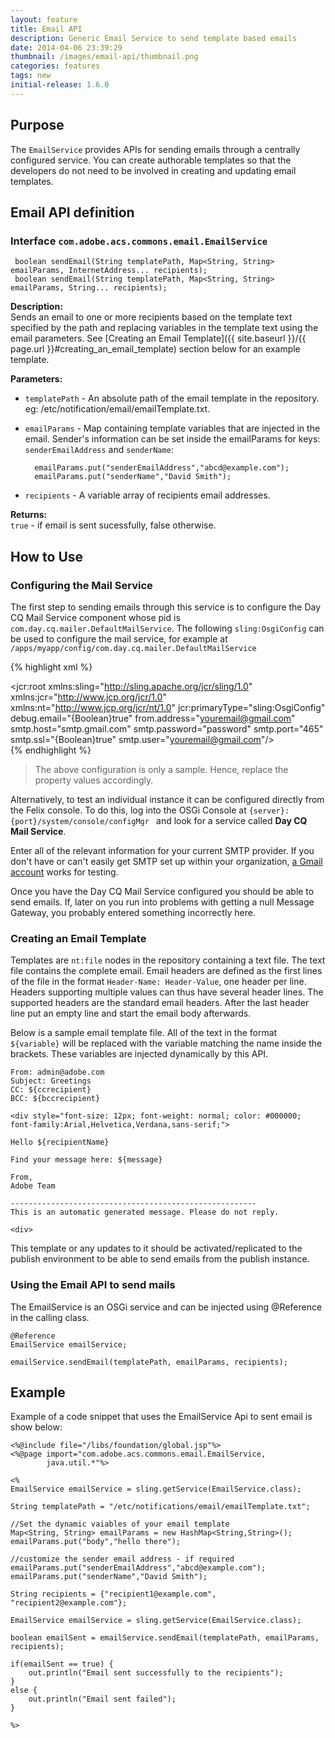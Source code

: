 ```yaml
---
layout: feature
title: Email API
description: Generic Email Service to send template based emails
date: 2014-04-06 23:39:29
thumbnail: /images/email-api/thumbnail.png
categories: features
tags: new
initial-release: 1.6.0
---
```



## Purpose
The `EmailService` provides APIs for sending emails through a centrally configured service. 
You can create authorable templates so that the developers do not need to be involved in creating and updating email templates. 

## Email API definition

### Interface `com.adobe.acs.commons.email.EmailService`
	
 
	 boolean sendEmail(String templatePath, Map<String, String> emailParams, InternetAddress... recipients);
	 boolean sendEmail(String templatePath, Map<String, String> emailParams, String... recipients);

**Description:**  
Sends an email to one or more recipients based on the template text specified by the path and replacing variables in the template text using the email parameters. See [Creating an Email Template]({{ site.baseurl }}/{{ page.url }}#creating_an_email_template) section below for an example template.

**Parameters:**       

* `templatePath` - An absolute path of the email template in the repository. eg: /etc/notification/email/emailTemplate.txt.  
* `emailParams`  - Map containing template variables that are injected in the email. Sender's information can be set inside the emailParams for keys: `senderEmailAddress` and `senderName`:

		emailParams.put("senderEmailAddress","abcd@example.com");  
		emailParams.put("senderName","David Smith");

* `recipients`   - A variable array of recipients email addresses.


**Returns:**  
`true` - if email is sent sucessfully, false otherwise.

## How to Use
	
### Configuring the Mail Service

The first step to sending emails through this service is to configure the Day CQ Mail Service component whose pid is `com.day.cq.mailer.DefaultMailService`.
The following `sling:OsgiConfig` can be used to configure the mail service, for example at `/apps/myapp/config/com.day.cq.mailer.DefaultMailService`

{% highlight xml %}   
<?xml version="1.0" encoding="UTF-8"?>
<jcr:root xmlns:sling="http://sling.apache.org/jcr/sling/1.0" xmlns:jcr="http://www.jcp.org/jcr/1.0" xmlns:nt="http://www.jcp.org/jcr/nt/1.0"
    jcr:primaryType="sling:OsgiConfig"
    debug.email="{Boolean}true"
    from.address="youremail@gmail.com"
    smtp.host="smtp.gmail.com"
    smtp.password="password"
    smtp.port="465"
    smtp.ssl="{Boolean}true"
    smtp.user="youremail@gmail.com"/>   
{% endhighlight %}

> The above configuration is only a sample. Hence, replace the property values accordingly.

Alternatively, to test an individual instance it can be configured directly from the Felix console. To do this, log into the OSGi Console at `{server}:{port}/system/console/configMgr ` and look for a service called **Day CQ Mail Service**.

Enter all of the relevant information for your current SMTP provider.  If you don't have or can't easily get SMTP set up within your organization, [a Gmail account](https://support.google.com/a/answer/176600?hl=en) works for testing.

Once you have the Day CQ Mail Service configured you should be able to send emails.  If, later on you run into problems with getting a null Message Gateway, you probably entered something incorrectly here.

### Creating an Email Template 

Templates are `nt:file` nodes in the repository containing a text file.
The text file contains the complete email. Email headers are defined as the first lines of the file in the format `Header-Name: Header-Value`, one header per line. Headers supporting multiple values can thus have several header lines. The supported headers are the standard email headers. After the last header line put an empty line and start the email body afterwards.

Below is a sample email template file. All of the text in the format `${variable}` will be replaced with the variable matching the name inside the brackets.  These variables are injected dynamically by this API.  

	
	From: admin@adobe.com
	Subject: Greetings
	CC: ${ccrecipient}
	BCC: ${bccrecipient}

	<div style="font-size: 12px; font-weight: normal; color: #000000; font-family:Arial,Helvetica,Verdana,sans-serif;">

	Hello ${recipientName}

	Find your message here: ${message}

	From,
	Adobe Team

	-------------------------------------------------------
	This is an automatic generated message. Please do not reply.

	<div>


This template or any updates to it should be activated/replicated to the publish environment to be able to send emails from the publish instance.


### Using the Email API to send mails

The EmailService is an OSGi service and can be injected using @Reference in the calling class.

	@Reference
	EmailService emailService;

	emailService.sendEmail(templatePath, emailParams, recipients);


## Example
Example of a code snippet that uses the EmailService Api to sent email is show below:
 
	<%@include file="/libs/foundation/global.jsp"%>
	<%@page import="com.adobe.acs.commons.email.EmailService,
	        java.util.*"%>

	<%
	EmailService emailService = sling.getService(EmailService.class);

	String templatePath = "/etc/notifications/email/emailTemplate.txt";

	//Set the dynamic vaiables of your email template
	Map<String, String> emailParams = new HashMap<String,String>();
	emailParams.put("body","hello there");

	//customize the sender email address - if required
	emailParams.put("senderEmailAddress","abcd@example.com");
	emailParams.put("senderName","David Smith");

	String recipients = {"recipient1@example.com", "recipient2@example.com"};

	EmailService emailService = sling.getService(EmailService.class);

	boolean emailSent = emailService.sendEmail(templatePath, emailParams, recipients);

	if(emailSent == true) {
		out.println("Email sent successfully to the recipients");
	}
	else {
		out.println("Email sent failed");
	}

	%>


